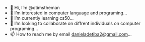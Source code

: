- 👋 Hi, I’m @otimstheman
- 👀 I’m interested in computer language and programing...
- 🌱 I’m currently learning cs50...
- 💞️ I’m looking to collaborate on diffrent individuals on computer programing...
- 📫 How to reach me by email danieladetiba2@gmail.com...

<!---
otimstheman/otimstheman is a ✨ special ✨ repository because its `README.md` (this file) appears on your GitHub profile.
You can click the Preview link to take a look at your changes.
--->
